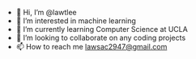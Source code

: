 - 👋 Hi, I’m @lawtlee
- 👀 I’m interested in machine learning
- 🌱 I’m currently learning Computer Science at UCLA
- 💞️ I’m looking to collaborate on any coding projects
- 📫 How to reach me lawsac2947@gmail.com

<!---
lawtlee/lawtlee is a ✨ special ✨ repository because its `README.md` (this file) appears on your GitHub profile.
You can click the Preview link to take a look at your changes.
--->
